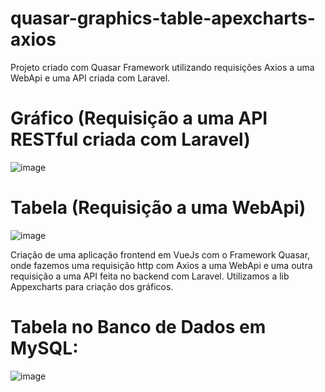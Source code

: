 # quasar-graphics-table-apexcharts-axios
Projeto criado com Quasar Framework utilizando requisições Axios a uma WebApi e uma API criada com Laravel.

# Gráfico (Requisição a uma API RESTful criada com Laravel)
![image](https://user-images.githubusercontent.com/44420212/115618227-c9ef6380-a2c8-11eb-8c76-0280aee5691f.png)

# Tabela (Requisição a uma WebApi)
![image](https://user-images.githubusercontent.com/44420212/115619455-42a2ef80-a2ca-11eb-8a0c-3160af3cfd1a.png)

Criação de uma aplicação frontend em VueJs com o Framework Quasar, onde fazemos uma requisição http com Axios a uma WebApi e uma outra requisição a uma API feita no backend com Laravel. Utilizamos a lib Appexcharts para criação dos gráficos.

# Tabela no Banco de Dados em MySQL:
![image](https://user-images.githubusercontent.com/44420212/115619144-ea6bed80-a2c9-11eb-8085-97840c470cc6.png)


